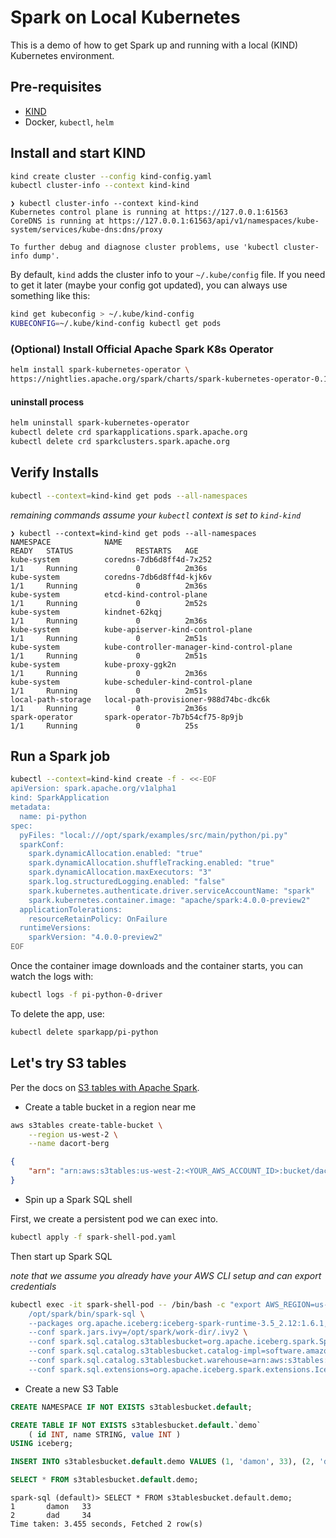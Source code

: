 # Spark on Local Kubernetes

This is a demo of how to get Spark up and running with a local (KIND) Kubernetes environment.


## Pre-requisites

- [KIND](https://kind.sigs.k8s.io/)
- Docker, `kubectl`, `helm`

## Install and start KIND

```bash
kind create cluster --config kind-config.yaml
kubectl cluster-info --context kind-kind
```

```
❯ kubectl cluster-info --context kind-kind
Kubernetes control plane is running at https://127.0.0.1:61563
CoreDNS is running at https://127.0.0.1:61563/api/v1/namespaces/kube-system/services/kube-dns:dns/proxy

To further debug and diagnose cluster problems, use 'kubectl cluster-info dump'.
```

By default, `kind` adds the cluster info to your `~/.kube/config` file. If you need to get it later (maybe your config got updated), you can always use something like this:

```bash
kind get kubeconfig > ~/.kube/kind-config
KUBECONFIG=~/.kube/kind-config kubectl get pods
```

### (Optional) Install Official Apache Spark K8s Operator

```bash
helm install spark-kubernetes-operator \
https://nightlies.apache.org/spark/charts/spark-kubernetes-operator-0.1.0-SNAPSHOT.tgz
```

#### uninstall process

```bash
helm uninstall spark-kubernetes-operator
kubectl delete crd sparkapplications.spark.apache.org
kubectl delete crd sparkclusters.spark.apache.org
```

## Verify Installs

```bash
kubectl --context=kind-kind get pods --all-namespaces
```

_remaining commands assume your `kubectl` context is set to `kind-kind`_

```
❯ kubectl --context=kind-kind get pods --all-namespaces
NAMESPACE            NAME                                             READY   STATUS              RESTARTS   AGE
kube-system          coredns-7db6d8ff4d-7x252                         1/1     Running             0          2m36s
kube-system          coredns-7db6d8ff4d-kjk6v                         1/1     Running             0          2m36s
kube-system          etcd-kind-control-plane                          1/1     Running             0          2m52s
kube-system          kindnet-62kqj                                    1/1     Running             0          2m36s
kube-system          kube-apiserver-kind-control-plane                1/1     Running             0          2m51s
kube-system          kube-controller-manager-kind-control-plane       1/1     Running             0          2m51s
kube-system          kube-proxy-ggk2n                                 1/1     Running             0          2m36s
kube-system          kube-scheduler-kind-control-plane                1/1     Running             0          2m51s
local-path-storage   local-path-provisioner-988d74bc-dkc6k            1/1     Running             0          2m36s
spark-operator       spark-operator-7b7b54cf75-8p9jb                  1/1     Running             0          25s
```


## Run a Spark job

```bash
kubectl --context=kind-kind create -f - <<-EOF
apiVersion: spark.apache.org/v1alpha1
kind: SparkApplication
metadata:
  name: pi-python
spec:
  pyFiles: "local:///opt/spark/examples/src/main/python/pi.py"
  sparkConf:
    spark.dynamicAllocation.enabled: "true"
    spark.dynamicAllocation.shuffleTracking.enabled: "true"
    spark.dynamicAllocation.maxExecutors: "3"
    spark.log.structuredLogging.enabled: "false"
    spark.kubernetes.authenticate.driver.serviceAccountName: "spark"
    spark.kubernetes.container.image: "apache/spark:4.0.0-preview2"
  applicationTolerations:
    resourceRetainPolicy: OnFailure
  runtimeVersions:
    sparkVersion: "4.0.0-preview2"
EOF
```

Once the container image downloads and the container starts, you can watch the logs with:

```bash
kubectl logs -f pi-python-0-driver
```

To delete the app, use:

```bash
kubectl delete sparkapp/pi-python
```

## Let's try S3 tables

Per the docs on [S3 tables with Apache Spark](https://docs.aws.amazon.com/AmazonS3/latest/userguide/s3-tables-integrating-open-source-spark.html).

- Create a table bucket in a region near me

```bash
aws s3tables create-table-bucket \
    --region us-west-2 \
    --name dacort-berg
```

```json
{
    "arn": "arn:aws:s3tables:us-west-2:<YOUR_AWS_ACCOUNT_ID>:bucket/dacort-berg"
}
```

- Spin up a Spark SQL shell

First, we create a persistent pod we can exec into.

```bash
kubectl apply -f spark-shell-pod.yaml
```

Then start up Spark SQL

_note that we assume you already have your AWS CLI setup and can export credentials_

```bash
kubectl exec -it spark-shell-pod -- /bin/bash -c "export AWS_REGION=us-west-2;$(aws configure export-credentials --format env | tr '\n' ';') \
    /opt/spark/bin/spark-sql \
    --packages org.apache.iceberg:iceberg-spark-runtime-3.5_2.12:1.6.1,software.amazon.awssdk:s3tables:2.29.26,software.amazon.awssdk:s3:2.29.26,software.amazon.awssdk:sts:2.29.26,software.amazon.awssdk:kms:2.29.26,software.amazon.awssdk:glue:2.29.26,software.amazon.awssdk:dynamodb:2.29.26,software.amazon.s3tables:s3-tables-catalog-for-iceberg-runtime:0.1.3 \
    --conf spark.jars.ivy=/opt/spark/work-dir/.ivy2 \
    --conf spark.sql.catalog.s3tablesbucket=org.apache.iceberg.spark.SparkCatalog \
    --conf spark.sql.catalog.s3tablesbucket.catalog-impl=software.amazon.s3tables.iceberg.S3TablesCatalog \
    --conf spark.sql.catalog.s3tablesbucket.warehouse=arn:aws:s3tables:us-west-2:<YOUR_AWS_ACCOUNT_ID>:bucket/dacort-berg \
    --conf spark.sql.extensions=org.apache.iceberg.spark.extensions.IcebergSparkSessionExtensions"
```

- Create a new S3 Table

```sql
CREATE NAMESPACE IF NOT EXISTS s3tablesbucket.default;

CREATE TABLE IF NOT EXISTS s3tablesbucket.default.`demo` 
    ( id INT, name STRING, value INT )
USING iceberg;

INSERT INTO s3tablesbucket.default.demo VALUES (1, 'damon', 33), (2, 'dad', 34);

SELECT * FROM s3tablesbucket.default.demo;
```

```
spark-sql (default)> SELECT * FROM s3tablesbucket.default.demo;
1       damon   33
2       dad     34
Time taken: 3.455 seconds, Fetched 2 row(s)
```